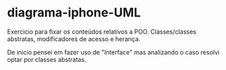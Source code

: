 # diagrama-iphone-UML

Exercicio para fixar os conteúdos relativos a POO.
Classes/classes abstratas, modificadores de acesso e herança.

De inicio pensei em fazer uso de "Interface" mas analizando o caso resolvi optar por classes abstratas.
